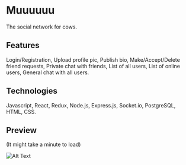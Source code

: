 # Muuuuuu
The social network for cows.

## Features
Login/Registration, Upload profile pic, Publish bio, Make/Accept/Delete friend requests, Private chat with friends, List of all users, List of online users, General chat with all users.

## Technologies 
Javascript, React, Redux, Node.js, Express.js, Socket.io, PostgreSQL, HTML, CSS.

## Preview
(It might take a minute to load)

![Alt Text](https://media.giphy.com/media/5ngZqV2Bd62RmEXpYB/giphy.gif)




